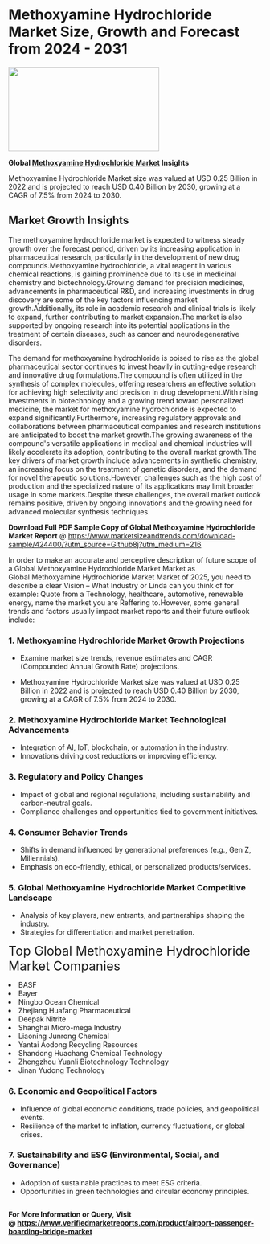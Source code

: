 <H1>Methoxyamine Hydrochloride Market Size, Growth and Forecast from 2024 - 2031</H1><img class="aligncenter size-medium wp-image-584254" src="https://thirdeyenews.in/wp-content/uploads/2024/09/Global-Market-Research-300x168.jpeg" alt="" width="300" height="168" /><p><strong>Global&nbsp;<a href="https://www.marketsizeandtrends.com/download-sample/424400/?utm_source=Github8j?utm_medium=216">Methoxyamine Hydrochloride Market</a> Insights</strong></p><p>Methoxyamine Hydrochloride Market size was valued at USD 0.25 Billion in 2022 and is projected to reach USD 0.40 Billion by 2030, growing at a CAGR of 7.5% from 2024 to 2030.</p><p><h2>Market Growth Insights</h2> <p>The methoxyamine hydrochloride market is expected to witness steady growth over the forecast period, driven by its increasing application in pharmaceutical research, particularly in the development of new drug compounds.Methoxyamine hydrochloride, a vital reagent in various chemical reactions, is gaining prominence due to its use in medicinal chemistry and biotechnology.Growing demand for precision medicines, advancements in pharmaceutical R&D, and increasing investments in drug discovery are some of the key factors influencing market growth.Additionally, its role in academic research and clinical trials is likely to expand, further contributing to market expansion.The market is also supported by ongoing research into its potential applications in the treatment of certain diseases, such as cancer and neurodegenerative disorders.</p> <p>The demand for methoxyamine hydrochloride is poised to rise as the global pharmaceutical sector continues to invest heavily in cutting-edge research and innovative drug formulations.The compound is often utilized in the synthesis of complex molecules, offering researchers an effective solution for achieving high selectivity and precision in drug development.With rising investments in biotechnology and a growing trend toward personalized medicine, the market for methoxyamine hydrochloride is expected to expand significantly.Furthermore, increasing regulatory approvals and collaborations between pharmaceutical companies and research institutions are anticipated to boost the market growth.The growing awareness of the compound's versatile applications in medical and chemical industries will likely accelerate its adoption, contributing to the overall market growth.The key drivers of market growth include advancements in synthetic chemistry, an increasing focus on the treatment of genetic disorders, and the demand for novel therapeutic solutions.However, challenges such as the high cost of production and the specialized nature of its applications may limit broader usage in some markets.Despite these challenges, the overall market outlook remains positive, driven by ongoing innovations and the growing need for advanced molecular synthesis techniques.<p><span class=""><strong>Download Full PDF Sample Copy of Global Methoxyamine Hydrochloride Market Report</strong> @ <a href="https://www.marketsizeandtrends.com/download-sample/424400/?utm_source=Github8j?utm_medium=216" target="_blank">https://www.marketsizeandtrends.com/download-sample/424400/?utm_source=Github8j?utm_medium=216</a></span></p><p>In order to make an accurate and perceptive description of future scope of a Global&nbsp;Methoxyamine Hydrochloride Market Market as Global&nbsp;Methoxyamine Hydrochloride Market Market of 2025, you need to describe a clear Vision &ndash; What Industry or Linda can you think of for example: Quote from a Technology, healthcare, automotive, renewable energy, name the market you are Reffering to.However, some general trends and factors usually impact market reports and their future outlook include:</p><h3>1.&nbsp;<strong>Methoxyamine Hydrochloride Market Growth Projections</strong></h3><ul><li>Examine market size trends, revenue estimates and CAGR (Compounded Annual Growth Rate) projections.</li><li><p>Methoxyamine Hydrochloride Market size was valued at USD 0.25 Billion in 2022 and is projected to reach USD 0.40 Billion by 2030, growing at a CAGR of 7.5% from 2024 to 2030.</p></li></ul><h3>2.&nbsp;<strong>Methoxyamine Hydrochloride Market Technological Advancements</strong></h3><ul><li>Integration of AI, IoT, blockchain, or automation in the industry.</li><li>Innovations driving cost reductions or improving efficiency.</li></ul><h3>3.&nbsp;<strong>Regulatory and Policy Changes</strong></h3><ul><li>Impact of global and regional regulations, including sustainability and carbon-neutral goals.</li><li>Compliance challenges and opportunities tied to government initiatives.</li></ul><h3>4.&nbsp;<strong>Consumer Behavior Trends</strong></h3><ul><li>Shifts in demand influenced by generational preferences (e.g., Gen Z, Millennials).</li><li>Emphasis on eco-friendly, ethical, or personalized products/services.</li></ul><h3>5.&nbsp;<strong>Global Methoxyamine Hydrochloride Market Competitive Landscape</strong></h3><ul><li>Analysis of key players, new entrants, and partnerships shaping the industry.</li><li>Strategies for differentiation and market penetration.</li></ul><p data-pm-slice="1 1 []"><span style="color: inherit; font-family: inherit; font-size: 25px;">Top Global Methoxyamine Hydrochloride Market Companies</span></p><div class="" data-test-id=""><p><li>BASF</li><li> Bayer</li><li> Ningbo Ocean Chemical</li><li> Zhejiang Huafang Pharmaceutical</li><li> Deepak Nitrite</li><li> Shanghai Micro-mega Industry</li><li> Liaoning Junrong Chemical</li><li> Yantai Aodong Recycling Resources</li><li> Shandong Huachang Chemical Technology</li><li> Zhengzhou Yuanli Biotechnology Technology</li><li> Jinan Yudong Technology</li></p></div><h3>6.&nbsp;<strong>Economic and Geopolitical Factors</strong></h3><ul><li>Influence of global economic conditions, trade policies, and geopolitical events.</li><li>Resilience of the market to inflation, currency fluctuations, or global crises.</li></ul><h3>7.&nbsp;<strong>Sustainability and ESG (Environmental, Social, and Governance)</strong></h3><ul><li>Adoption of sustainable practices to meet ESG criteria.</li><li>Opportunities in green technologies and circular economy principles.</li></ul><h2><strong style="font-size: 14px;">For More Information or Query, Visit @&nbsp;</strong><a style="background-color: #ffffff; font-size: 14px;" href="https://www.marketsizeandtrends.com/report/methoxyamine-hydrochloride-market/" target="_blank">https://www.verifiedmarketreports.com/product/airport-passenger-boarding-bridge-market</a></h2>
